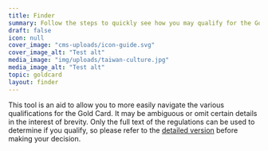 ```yaml
---
title: Finder
summary: Follow the steps to quickly see how you may qualify for the Gold Card.
draft: false
icon: null
cover_image: "cms-uploads/icon-guide.svg"
cover_image_alt: "Test alt"
media_image: "img/uploads/taiwan-culture.jpg"
media_image_alt: "Test alt"
topic: goldcard
layout: finder
---
```


This tool is an aid to allow you to more easily navigate the various qualifications for the Gold Card.
It may be ambiguous or omit certain details in the interest of brevity.
Only the full text of the regulations can be used to determine if you qualify, so please refer to the [detailed version](/zh/qualification/) before making your decision.
